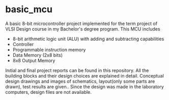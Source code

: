 # basic_mcu
A basic 8-bit microcontroller project implemented for the term project of VLSI Design course in my Bachelor's degree program. This MCU includes
  *  8-bit arithmetic logic unit (ALU) with adding and subtracting capabilities
  *  Controller
  *  Programmable instruction memory
  *  Data Memory (2x8 bits)
  *  8x8 Output Memory

Inıtial and final project reports can be found in this repository. All the building blocks and their design choices are explained in detail. Conceptual design drawings and images of schematics, layout(only some parts are drawn), test results are given.. Since the design was made in the laboratory computers, design files are not available. 
